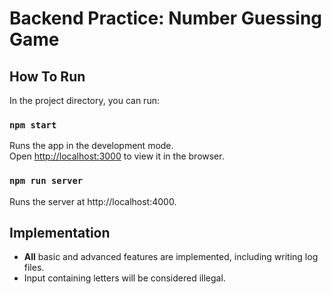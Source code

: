 # Backend Practice: Number Guessing Game

## How To Run
In the project directory, you can run:

### `npm start`

Runs the app in the development mode.\
Open [http://localhost:3000](http://localhost:3000) to view it in the browser.

### `npm run server`

Runs the server at http://localhost:4000.

## Implementation
- **All** basic and advanced features are implemented, including writing log files.
- Input containing letters will be considered illegal.